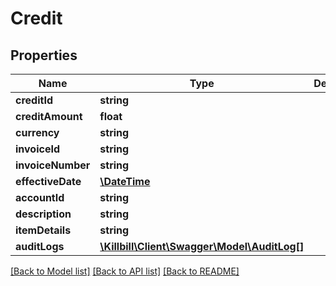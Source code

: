 # Credit

## Properties
Name | Type | Description | Notes
------------ | ------------- | ------------- | -------------
**creditId** | **string** |  | [optional] 
**creditAmount** | **float** |  | 
**currency** | **string** |  | [optional] 
**invoiceId** | **string** |  | [optional] 
**invoiceNumber** | **string** |  | [optional] 
**effectiveDate** | [**\DateTime**](\DateTime.md) |  | [optional] 
**accountId** | **string** |  | 
**description** | **string** |  | [optional] 
**itemDetails** | **string** |  | [optional] 
**auditLogs** | [**\Killbill\Client\Swagger\Model\AuditLog[]**](AuditLog.md) |  | [optional] 

[[Back to Model list]](../../README.md#documentation-for-models) [[Back to API list]](../../README.md#documentation-for-api-endpoints) [[Back to README]](../../README.md)


